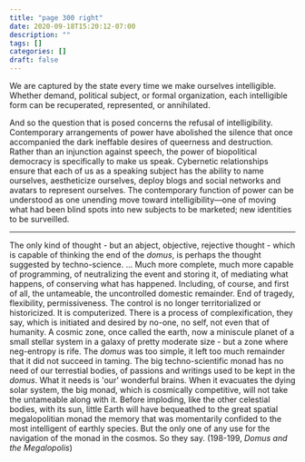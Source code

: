 ```yaml
---
title: "page 300 right"
date: 2020-09-18T15:20:12-07:00
description: ""
tags: []
categories: []
draft: false
---
```


We are captured by the state every time we make ourselves intelligible. Whether demand, political subject, or formal organization, each intelligible form can be recuperated, represented, or annihilated.

And so the question that is posed concerns the refusal of intelligibility. Contemporary arrangements of power have abolished the silence that once accompanied the dark ineffable desires of queerness and destruction. Rather than an injunction against speech, the power of biopolitical democracy is specifically to make us speak. Cybernetic relationships ensure that each of us as a speaking subject has the ability to name ourselves, aestheticize ourselves, deploy blogs and social networks and avatars to represent ourselves. The contemporary function of power can be understood as one unending move toward intelligibility—one of moving what had been blind spots into new subjects to be marketed; new identities to be surveilled.

***

The only kind of thought - but an abject, objective, rejective thought - which is capable of thinking the end of the *domus*, is perhaps the thought suggested by techno-science. ... Much more complete, much more capable of programming, of neutralizing the event and storing it, of mediating what happens, of conserving what has happened. Including, of course, and first of all, the untameable, the uncontrolled domestic remainder. End of tragedy, flexibility, permissiveness. The control is no longer territorialized or historicized. It is computerized. There is a process of complexification, they say, which is initiated and desired by no-one, no self, not even that of humanity. A cosmic zone, once called the earth, now a miniscule planet of a small stellar system in a galaxy of pretty moderate size - but a zone where neg-entropy is rife. The *domus* was too simple, it left too much remainder that it did not succeed in taming. The big techno-scientific monad has no need of our terrestial bodies, of passions and writings used to be kept in the *domus*. What it needs is 'our' wonderful brains. When it evacuates the dying solar system, the big monad, which is cosmically competitive, will not take the untameable along with it. Before imploding, like the other celestial bodies, with its sun, little Earth will have bequeathed to the great spatial megalopolitian monad the memory that was momentarily confided to the most intelligent of earthly species. But the only one of any use for the navigation of the monad in the cosmos. So they say. (198-199, *Domus and the Megalopolis*)